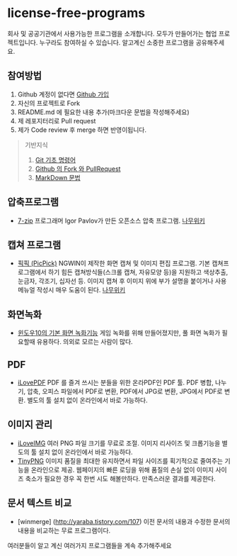 # license-free-programs

회사 및 공공기관에서 사용가능한 프로그램을 소개합니다. 모두가 만들어가는 협업 프로젝트입니다. 누구라도 참여하실 수 있습니다. 알고계신 소중한 프로그램을 공유해주세요.

## 참여방법
1. Github 계정이 없다면 [Github 가입](https://github.com/join?source=experiment-header-dropdowns-home)
2. 자신의 프로젝트로 Fork
3. README.md 에 필요한 내용 추가(마크다운 문법을 작성해주세요)
4. 제 레포지터리로 Pull request
5. 제가 Code review 후 merge 하면 반영이됩니다.
> 기반지식
> 1. [Git 기초 명령어](https://rogerdudler.github.io/git-guide/index.ko.html)
> 2. [Github 의 Fork 와 PullRequest](https://wayhome25.github.io/git/2017/07/08/git-first-pull-request-story/)
> 3. [MarkDown 문법](https://gist.github.com/ihoneymon/652be052a0727ad59601)


## 압축프로그램
- [7-zip](https://www.7-zip.org) 프로그래머 Igor Pavlov가 만든 오픈소스 압축 프로그램. [나무위키](https://namu.wiki/w/7-Zip)

## 캡쳐 프로그램
- [픽픽 (PicPick)](https://picpick.app/ko/) NGWIN이 제작한 화면 캡쳐 및 이미지 편집 프로그램. 기본 캡쳐프로그램에서 하기 힘든 캡쳐방식들(스크롤 캡쳐, 자유모양 등)을 지원하고 색상추출, 눈금자, 각조기, 십자선 등. 이미지 캡쳐 후 이미지 위에 부가 설명을 붙이거나 사용메뉴얼 작성시 매우 도움이 된다. [나무위키](https://namu.wiki/w/픽픽)

## 화면녹화
- [윈도우10의 기본 화면 녹화기능](http://it.donga.com/22257/) 게임 녹화를 위해 만들어졌지만, 풀 화면 녹화가 필요할때 유용하다. 의외로 모르는 사람이 많다.

## PDF
- [iLovePDF](https://www.ilovepdf.com/ko) PDF 를 즐겨 쓰시는 분들을 위한 온라PDF인 PDF 툴. PDF 병합, 나누기, 압축, 오피스 파일에서 PDF로 변환, PDF에서 JPG로 변환, JPG에서 PDF로 변환. 별도의 툴 설치 없이 온라인에서 바로 가능하다.

## 이미지 관리
- [iLoveIMG](https://www.iloveimg.com/ko/resize-image/resize-png) 여러 PNG 파일 크기를 무료로 조절. 이미지 리사이즈 및 크롭기능을 별도의 툴 설치 없이 온라인에서 바로 가능하다.
- [TinyPNG](https://tinypng.com) 이미지 품질을 최대한 유지하면서 파일 사이즈를 획기적으로 줄여주는 기능을 온라인으로 제공. 웹페이지의 빠른 로딩을 위해 품질의 손실 없이 이미지 사이즈 축소가 필요한 경우 꼭 한번 시도 해볼만하다. 만족스러운 결과를 제공한다.

## 문서 텍스트 비교
- [winmerge] (http://yaraba.tistory.com/107) 이전 문서의 내용과 수정한 문서의 내용을 비교하는 무료 프로그램이다.


여러분들이 알고 계신 여러가지 프로그램들을 계속 추가해주세요
